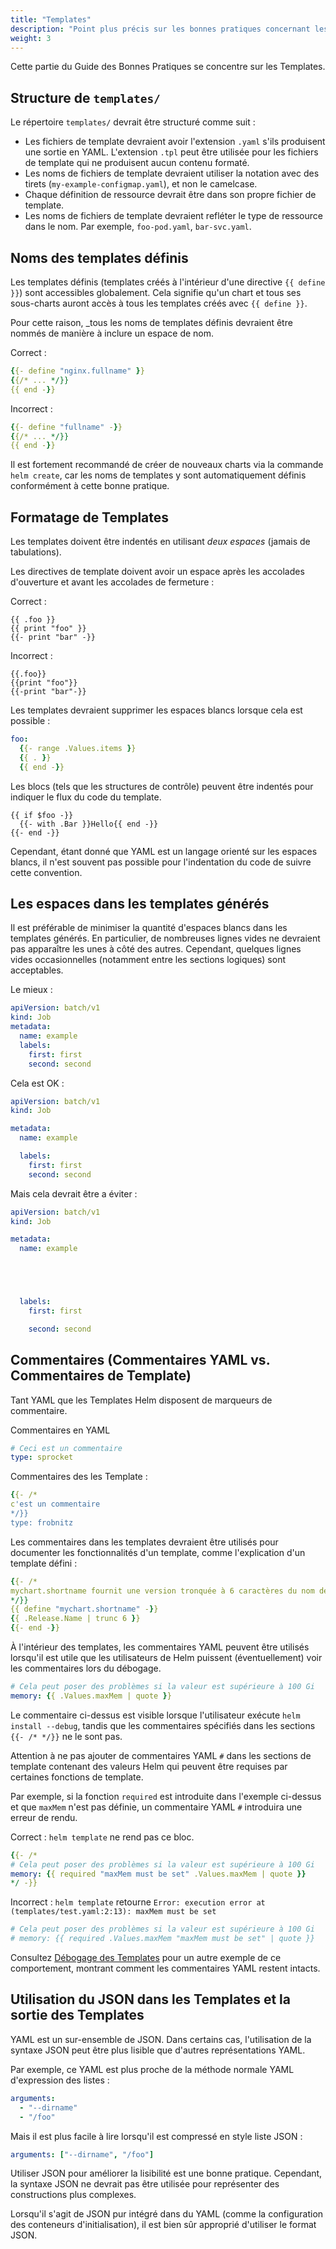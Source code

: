 ```yaml
---
title: "Templates"
description: "Point plus précis sur les bonnes pratiques concernant les templates"
weight: 3
---
```


Cette partie du Guide des Bonnes Pratiques se concentre sur les Templates.

## Structure de `templates/`

Le répertoire `templates/` devrait être structuré comme suit :

- Les fichiers de template devraient avoir l'extension `.yaml` s'ils produisent une sortie en YAML. L'extension `.tpl` peut être utilisée pour les fichiers de template qui ne produisent aucun contenu formaté.
- Les noms de fichiers de template devraient utiliser la notation avec des tirets (`my-example-configmap.yaml`), et non le camelcase.
- Chaque définition de ressource devrait être dans son propre fichier de template.
- Les noms de fichiers de template devraient refléter le type de ressource dans le nom. Par exemple, `foo-pod.yaml`, `bar-svc.yaml`.

## Noms des templates définis

Les templates définis (templates créés à l'intérieur d'une directive `{{ define }}`) sont accessibles globalement. Cela signifie qu'un chart et tous ses sous-charts auront accès à tous les templates créés avec `{{ define }}`.

Pour cette raison, _tous les noms de templates définis devraient être nommés de manière à inclure un espace de nom.

Correct :

```yaml
{{- define "nginx.fullname" }}
{{/* ... */}}
{{ end -}}
```

Incorrect :

```yaml
{{- define "fullname" -}}
{{/* ... */}}
{{ end -}}
```
Il est fortement recommandé de créer de nouveaux charts via la commande `helm create`, car les noms de templates y sont automatiquement définis conformément à cette bonne pratique.

## Formatage de Templates

Les templates doivent être indentés en utilisant _deux espaces_ (jamais de tabulations).

Les directives de template doivent avoir un espace après les accolades d'ouverture et avant les accolades de fermeture :

Correct :
```
{{ .foo }}
{{ print "foo" }}
{{- print "bar" -}}
```

Incorrect :
```
{{.foo}}
{{print "foo"}}
{{-print "bar"-}}
```

Les templates devraient supprimer les espaces blancs lorsque cela est possible :

```yaml
foo:
  {{- range .Values.items }}
  {{ . }}
  {{ end -}}
```

Les blocs (tels que les structures de contrôle) peuvent être indentés pour indiquer le flux du code du template.

```
{{ if $foo -}}
  {{- with .Bar }}Hello{{ end -}}
{{- end -}}
```

Cependant, étant donné que YAML est un langage orienté sur les espaces blancs, il n'est souvent pas possible pour l'indentation du code de suivre cette convention.

## Les espaces dans les templates générés

Il est préférable de minimiser la quantité d'espaces blancs dans les templates générés. En particulier, de nombreuses lignes vides ne devraient pas apparaître les unes à côté des autres. Cependant, quelques lignes vides occasionnelles (notamment entre les sections logiques) sont acceptables.

Le mieux :

```yaml
apiVersion: batch/v1
kind: Job
metadata:
  name: example
  labels:
    first: first
    second: second
```

Cela est OK :

```yaml
apiVersion: batch/v1
kind: Job

metadata:
  name: example

  labels:
    first: first
    second: second

```

Mais cela devrait être a éviter :

```yaml
apiVersion: batch/v1
kind: Job

metadata:
  name: example





  labels:
    first: first

    second: second

```

## Commentaires (Commentaires YAML vs. Commentaires de Template)

Tant YAML que les Templates Helm disposent de marqueurs de commentaire.

Commentaires en YAML
```yaml
# Ceci est un commentaire
type: sprocket
```

Commentaires des les Template :
```yaml
{{- /*
c'est un commentaire
*/}}
type: frobnitz
```

Les commentaires dans les templates devraient être utilisés pour documenter les fonctionnalités d'un template, comme l'explication d'un template défini :

```yaml
{{- /*
mychart.shortname fournit une version tronquée à 6 caractères du nom de la release.
*/}}
{{ define "mychart.shortname" -}}
{{ .Release.Name | trunc 6 }}
{{- end -}}

```

À l'intérieur des templates, les commentaires YAML peuvent être utilisés lorsqu'il est utile que les utilisateurs de Helm puissent (éventuellement) voir les commentaires lors du débogage.

```yaml
# Cela peut poser des problèmes si la valeur est supérieure à 100 Gi
memory: {{ .Values.maxMem | quote }}
```

Le commentaire ci-dessus est visible lorsque l'utilisateur exécute `helm install --debug`, tandis que les commentaires spécifiés dans les sections `{{- /* */}}` ne le sont pas.

Attention à ne pas ajouter de commentaires YAML `#` dans les sections de template contenant des valeurs Helm qui peuvent être requises par certaines fonctions de template.

Par exemple, si la fonction `required` est introduite dans l'exemple ci-dessus et que `maxMem` n'est pas définie, un commentaire YAML `#` introduira une erreur de rendu.

Correct : `helm template` ne rend pas ce bloc.
```yaml
{{- /*
# Cela peut poser des problèmes si la valeur est supérieure à 100 Gi
memory: {{ required "maxMem must be set" .Values.maxMem | quote }}
*/ -}}
```

Incorrect : `helm template` retourne `Error: execution error at (templates/test.yaml:2:13): maxMem must be set`
```yaml
# Cela peut poser des problèmes si la valeur est supérieure à 100 Gi
# memory: {{ required .Values.maxMem "maxMem must be set" | quote }}
```

Consultez [Débogage des Templates](../chart_template_guide/debugging.md) pour un autre exemple de ce comportement, montrant comment les commentaires YAML restent intacts.

## Utilisation du JSON dans les Templates et la sortie des Templates

YAML est un sur-ensemble de JSON. Dans certains cas, l'utilisation de la syntaxe JSON peut être plus lisible que d'autres représentations YAML.

Par exemple, ce YAML est plus proche de la méthode normale YAML d'expression des listes :

```yaml
arguments:
  - "--dirname"
  - "/foo"
```

Mais il est plus facile à lire lorsqu'il est compressé en style liste JSON :

```yaml
arguments: ["--dirname", "/foo"]
```

Utiliser JSON pour améliorer la lisibilité est une bonne pratique. Cependant, la syntaxe JSON ne devrait pas être utilisée pour représenter des constructions plus complexes.

Lorsqu'il s'agit de JSON pur intégré dans du YAML (comme la configuration des conteneurs d'initialisation), il est bien sûr approprié d'utiliser le format JSON.

